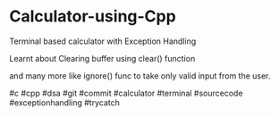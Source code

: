 # Calculator-using-Cpp

Terminal based calculator with Exception Handling

Learnt about Clearing buffer using clear() function

and many more like ignore() func to take only valid input from the user.


#c #cpp #dsa #git #commit #calculator #terminal #sourcecode #exceptionhandling #trycatch
